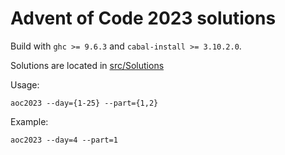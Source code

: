 # Advent of Code 2023 solutions

Build with `ghc >= 9.6.3` and `cabal-install >= 3.10.2.0`.

Solutions are located in
[src/Solutions](https://github.com/typesafety/aoc2023/tree/main/src/Solutions)

Usage:
```
aoc2023 --day={1-25} --part={1,2}
```

Example:
```
aoc2023 --day=4 --part=1
```

